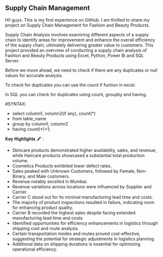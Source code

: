 ## Supply Chain Management
Hi! guys. This is my first experience on GitHub. I am thrilled to share my project on Supply Chain Management for Fashion and Beauty Products.

Supply Chain Analysis involves examining different aspects of a supply chain to identify areas for improvement and enhance the overall efficiency of the supply chain, ultimately delivering greater value to customers. This project provided an overview of conducting a supply chain analysis of Fashion and Beauty Products using Excel, Python, Power Bi and SQL Server.

Before we move ahead, we need to check if there are any duplicates or null values for accurate analysis.

To check for duplicates you can use the count if funtion in excel.

In SQL you can check for duplicates using count, groupby and having.

#SYNTAX:
- select column1, column2(if any), count(*)
- from table_name
- group by column1, column2
- having count(*)>1;

𝐊𝐞𝐲 𝐇𝐢𝐠𝐡𝐥𝐢𝐠𝐡𝐭𝐬 🖋 :
- Skincare products demonstrated higher availability, sales, and revenue, while Haircare products showcased a substantial total production volume.
- Cosmetics Products exhibited lower defect rates.
- Sales peaked with Unknown Customers, followed by Female, Non-Binary, and Male customers.
- Revenue notably excelled in Mumbai.
- Revenue variations across locations were influenced by Supplier and Carrier.
- Carrier C stood out for its minimal manufacturing lead time and costs.
- The majority of product inspections resulted in failure, indicating room for enhancing product quality.
- Carrier B recorded the highest sales despite facing extended manufacturing lead time and costs.
- Identified opportunities for efficiency enhancements in logistics through shipping cost and route analysis.
- Certain transportation modes and routes proved cost-effective, suggesting the potential for strategic adjustments in logistics planning.
- Additional data on shipping durations is essential for optimizing operational efficiency.
